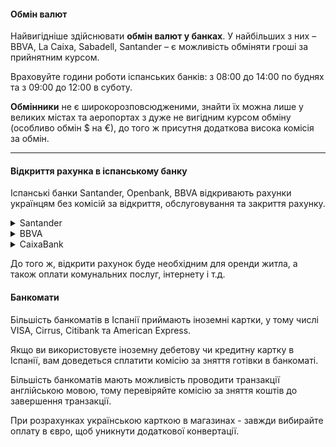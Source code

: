 #### Обмін валют

Найвигідніше здійснювати **обмін валют у банках**. У найбільших з них – BBVA, La Caixa, Sabadell, Santander – є можливість обміняти гроші за прийнятним курсом. 

Враховуйте години роботи іспанських банків: з 08:00 до 14:00 по буднях та з 09:00 до 12:00 в суботу.


<section type="danger">

**Обмінники** не є широкорозповсюдженими, знайти їх можна лише у великих містах та аеропортах з дуже не вигідним курсом обміну (особливо обмін $ на €), до того ж присутня додаткова висока комісія за обмін.
</section>


***

#### Відкриття рахунка в іспанському банку

Іспанські банки Santander, Openbank, BBVA відкривають рахунки українцям без комісій за відкриття, обслуговування та закриття рахунку.

<details>
<summary>Santander</summary>

Є можливість відкрити рахунок в євро для будь-якого українця, який знаходиться на території Іспанії у статусі біженця **без комісій за його відкриття та обслуговування**.

Керувати рахунком можна як через сайт банку, так і за допомогою мобільного додатку.

Рахунок передбачає стандартний набір сервісів банку, а саме:

- пересилання коштів та отримання переказів;
- оплата в інтернеті;
- оформлення кешбеків та систем накопичення при розрахунках карткою;
- отримання заробітньої платні тощо.

<section>

Пропозиція Santander не передбачає опцію бонусної нагороди, але можна додатково оформити дебетову картку **Open Debit с розширеними опціями**.
</section>
</details>

<details>
<summary>BBVA</summary>

Надає доступ українцям до безоплатного відкриття та обслуговування рахунку. Серед послуг банку:

- платіжні операції з використанням картки для виплат або дебетової, включаючи онлайн-платежі та платежі в інтернеті в ЄС;

- внесення коштів та зняття готівки в євро в офісах BBVA або банкоматах, розташованих в Іспанії або інших державах-членах ЄС.

</details>


<details>
<summary>CaixaBank</summary>

Передбачає можливість відкриття соціального рахунку, в який включено розрахунковий рахунок, банківську картку та доступ до онлайн-банкінгу. 

<section type="tip">

CaixaBank має найбільшу мережу **банкоматів** в Іспанії — 13 000 терміналів, українські біженці отримають можливість користуватися ними безкоштовно.
</section>

</details>

До того ж, відкрити рахунок буде необхідним для оренди житла, а також оплати комунальних послуг, інтернету і т.д.


#### Банкомати

Більшість банкоматів в Іспанії приймають іноземні картки, у тому числі VISA, Cirrus, Citibank та American Express.

Якщо ви використовуєте іноземну дебетову чи кредитну картку в Іспанії, вам доведеться сплатити комісію за зняття готівки в банкоматі. 

Більшість банкоматів мають можливість проводити транзакції англійською мовою, тому перевіряйте комісію за зняття коштів до завершення транзакції. 



<section type="tip">

При розрахунках українською карткою в магазинах - завжди вибирайте оплату в євро, щоб уникнути додаткової конвертації.
</section>